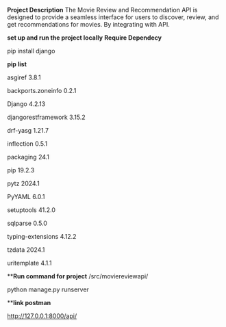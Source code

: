 **Project Description**
The Movie Review and Recommendation API is designed to provide a seamless interface for users to discover, review, and get recommendations for movies. By integrating with API.

**set up and run the project locally**
**Require Dependecy**

pip install django

**pip list**

asgiref             3.8.1

backports.zoneinfo  0.2.1

Django              4.2.13

djangorestframework 3.15.2

drf-yasg            1.21.7

inflection          0.5.1

packaging           24.1

pip                 19.2.3

pytz                2024.1

PyYAML              6.0.1

setuptools          41.2.0

sqlparse            0.5.0

typing-extensions   4.12.2

tzdata              2024.1

uritemplate         4.1.1

****Run command for project**
/src/moviereviewapi/

python manage.py runserver

****link postman**
 
http://127.0.0.1:8000/api/
